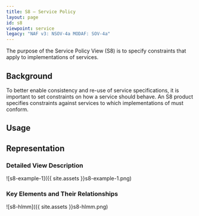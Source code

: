 ```yaml
---
title: S8 – Service Policy
layout: page
id: s8
viewpoint: service
legacy: "NAF v3: NSOV-4a MODAF: SOV-4a"
---
```



The purpose of the Service Policy View (S8) is to specify constraints
that apply to implementations of services.

## Background

To better enable consistency and re-use of service specifications, it is
important to set constraints on how a service should behave. An S8
product specifies constraints against services to which implementations
of must conform.

## Usage

## Representation

### Detailed View Description

![s8-example-1]({{ site.assets }}s8-example-1.png)

### Key Elements and Their Relationships

![s8-hlmm]({{ site.assets }}s8-hlmm.png)
